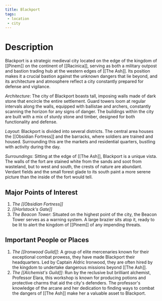 ```yaml
---
title: Blackport
tags:
 - location
 - city
---
```

# Description
Blackport is a strategic medieval city located on the edge of the kingdom of [[Pinem]] on the continent of [[Racinica]], serving as both a military outpost and bastion trading hub at the western edges of [[The Ash]]. Its position makes it a crucial bastion against the unknown dangers that lie beyond, and its architecture and atmosphere reflect a city constantly prepared for defense and vigilance.

_Architecture_: The city of Blackport boasts tall, imposing walls made of dark stone that encircle the entire settlement. Guard towers loom at regular intervals along the walls, equipped with ballistae and archers, constantly scanning the horizon for any signs of danger. The buildings within the city are built with a mix of sturdy stone and timber, designed for both functionality and defense.

_Layout_: Blackport is divided into several districts. The central area houses the [[Obsidian Fortress]] and the barracks, where soldiers are trained and housed. Surrounding this are the markets and residential quarters, bustling with activity during the day.

_Surroundings_: Sitting at the edge of [[The Ash]], Blackport is a unique vista. The walls of the fort are stained white from the sands and soot from wasteland, but to west and south, the crests of nature are abundant. Verdant fields and the small forest glade to its south paint a more serene picture than the inside of the fort would tell.

## Major Points of Interest
1.  _The [[Obsidian Fortress]]_
2.  _[[Horlstock's Gate]]_
3.  _The Beacon Tower_: Situated on the highest point of the city, the Beacon Tower serves as a warning system. A large brazier sits atop it, ready to be lit to alert the kingdom of [[Pinem]] of any impending threats.

## Important People or Places
1.  _The [[Ironwood Guild]]_: A group of elite mercenaries known for their exceptional combat prowess, they have made Blackport their headquarters. Led by Captain Aldric Ironwood, they are often hired by the kingdom to undertake dangerous missions beyond [[The Ash]].
2.  _The [[Alchemist's Guild]]_: Run by the reclusive but brilliant alchemist, Professor Elara, this workshop is known for producing potions and protective charms that aid the city's defenders. The professor's knowledge of the arcane and her dedication to finding ways to combat the dangers of [[The Ash]] make her a valuable asset to Blackport.